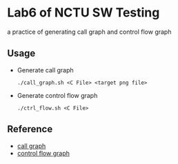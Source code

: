 # Lab6 of NCTU SW Testing
a practice of generating call graph and control flow graph

## Usage
* Generate call graph
	```
	./call_graph.sh <C File> <target png file>
	```
* Generate control flow graph
	```
	./ctrl_flow.sh <C File>
	```

## Reference
* [call graph](https://stackoverflow.com/questions/5373714/how-to-generate-a-calling-graph-for-c-code)
* [control flow graph](https://stackoverflow.com/questions/40563240/control-flow-graph-generator-for-code-in-c)
